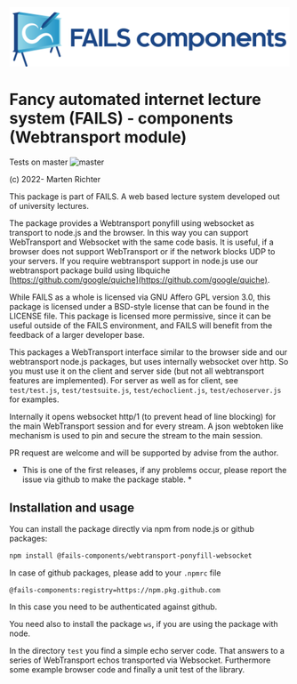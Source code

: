 !["FAILS logo"](failslogo.svg)
# Fancy automated internet lecture system (**FAILS**) - components (Webtransport module)

Tests on master ![master](https://github.com/fails-components/webtransport-ponyfill-websocket/actions/workflows/libtest.yml/badge.svg?branch=master)

(c) 2022- Marten Richter

This package is part of FAILS.
A web based lecture system developed out of university lectures.

The package provides a Webtransport ponyfill using websocket as transport to node.js and the browser. In this way you can support WebTransport and Websocket with the same code basis.
It is useful, if a browser does not support WebTransport or if the network blocks UDP to your servers.
If you require webtransport support in node.js use our webtransport package
build using libquiche [https://github.com/google/quiche](https://github.com/google/quiche).

While FAILS as a whole is licensed via GNU Affero GPL version 3.0, this package is licensed under a BSD-style license that can be found in the LICENSE file.
This package is licensed more permissive, since it can be useful outside of the FAILS environment, and FAILS will benefit from the feedback of a larger developer base.

This packages a WebTransport interface similar to the browser side and our webtransport node.js packages, but uses internally websocket over http.
So you must use it on the client  and server side (but not all webtransport features are implemented). For server as well as for client, see `test/test.js`, `test/testsuite.js`, `test/echoclient.js`, `test/echoserver.js`  for examples.

Internally it opens websocket http/1 (to prevent head of line blocking) for the main WebTransport session and for every stream.
A json webtoken like mechanism is used to pin and secure the stream to the main session.

PR request are welcome and will be supported by advise from the author.

* This is one of the first releases, if any problems occur, please report the issue via github to make the package stable. *


## Installation and usage
You can install the package directly via npm from node.js or github packages:

```bash
npm install @fails-components/webtransport-ponyfill-websocket
```
In case of github packages, please add to your `.npmrc` file
```
@fails-components:registry=https://npm.pkg.github.com
```
In this case you need to be authenticated against github.

You need also to install the package `ws`, if you are using the package with node.

In the directory `test` you find a simple echo server code. That answers to a series of WebTransport echos transported via Websocket. Furthermore some example browser code and finally a unit test of the library. 

